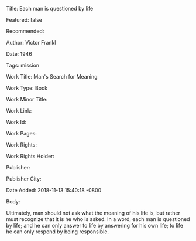 Title: Each man is questioned by life

Featured: false

Recommended: 

Author: Victor Frankl

Date: 1946

Tags: mission

Work Title: Man's Search for Meaning

Work Type: Book

Work Minor Title:  

Work Link: 

Work Id:  

Work Pages:  

Work Rights:  

Work Rights Holder:  

Publisher:  

Publisher City:  

Date Added: 2018-11-13 15:40:18 -0800

Body:

Ultimately, man should not ask what the meaning of his life is, but rather must recognize that it is he who is asked. In a word, each man is questioned by life; and he can only answer to life by answering for his own life; to life he can only respond by being responsible.


